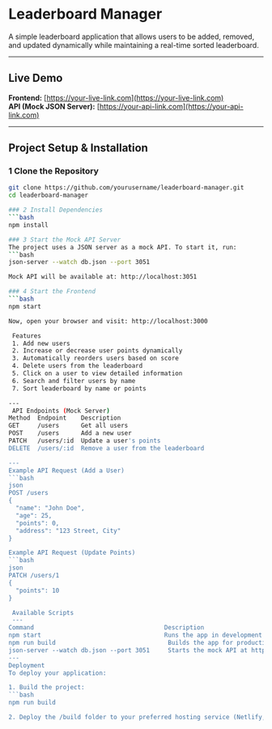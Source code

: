 #  Leaderboard Manager  
A simple leaderboard application that allows users to be added, removed, and updated dynamically while maintaining a real-time sorted leaderboard.

---

##  Live Demo  
 **Frontend:** [https://your-live-link.com](https://your-live-link.com)  
 **API (Mock JSON Server):** [https://your-api-link.com](https://your-api-link.com)  

---

## Project Setup & Installation  

### 1️ Clone the Repository  
```bash
git clone https://github.com/yourusername/leaderboard-manager.git
cd leaderboard-manager

### 2️ Install Dependencies
```bash
npm install

### 3️ Start the Mock API Server
The project uses a JSON server as a mock API. To start it, run:
```bash
json-server --watch db.json --port 3051

Mock API will be available at: http://localhost:3051

### 4️ Start the Frontend
```bash
npm start

Now, open your browser and visit: http://localhost:3000

 Features
 1. Add new users
 2. Increase or decrease user points dynamically
 3. Automatically reorders users based on score
 4. Delete users from the leaderboard
 5. Click on a user to view detailed information
 6. Search and filter users by name
 7. Sort leaderboard by name or points

---
 API Endpoints (Mock Server)
Method	Endpoint	Description
GET	    /users	    Get all users
POST	/users	    Add a new user
PATCH	/users/:id	Update a user's points
DELETE	/users/:id	Remove a user from the leaderboard

---
Example API Request (Add a User)
```bash
json
POST /users
{
  "name": "John Doe",
  "age": 25,
  "points": 0,
  "address": "123 Street, City"
}

Example API Request (Update Points)
```bash
json
PATCH /users/1
{
  "points": 10
}

 Available Scripts
 ---
Command	                                   Description
npm start	                               Runs the app in development mode (http://localhost:3000)
npm run build	                            Builds the app for production
json-server --watch db.json --port 3051  	Starts the mock API at http://localhost:3051
---
Deployment
To deploy your application:

1. Build the project:
```bash
npm run build

2. Deploy the /build folder to your preferred hosting service (Netlify, Vercel, GitHub Pages, etc.).